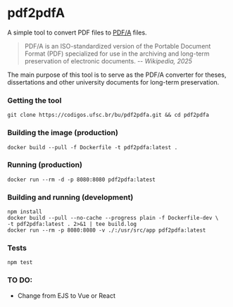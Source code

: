 # pdf2pdfA

A simple tool to convert PDF files to [PDF/A](https://en.wikipedia.org/wiki/PDF/A) files.

> PDF/A is an ISO-standardized version of the Portable Document Format (PDF) specialized for use in the archiving and long-term preservation of electronic documents. -- <cite>Wikipedia, 2025</cite>

The main purpose of this tool is to serve as the PDF/A converter for theses, dissertations and other university documents for long-term preservation.

### Getting the tool
```
git clone https://codigos.ufsc.br/bu/pdf2pdfa.git && cd pdf2pdfa
```

### Building the image (production)
```
docker build --pull -f Dockerfile -t pdf2pdfa:latest .
```

### Running (production)
```
docker run --rm -d -p 8080:8080 pdf2pdfa:latest
```

### Building and running (development)
```
npm install
docker build --pull --no-cache --progress plain -f Dockerfile-dev \
-t pdf2pdfa:latest . 2>&1 | tee build.log
docker run --rm -p 8080:8080 -v ./:/usr/src/app pdf2pdfa:latest
```

### Tests
```
npm test
```

### TO DO:
- Change from EJS to Vue or React


